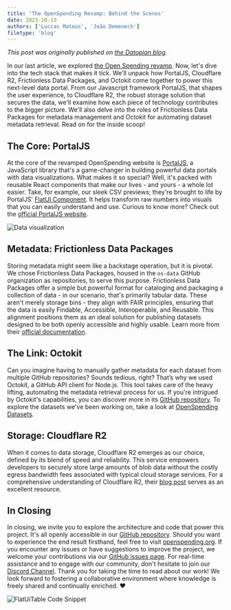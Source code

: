 ```yaml
---
title: 'The OpenSpending Revamp: Behind the Scenes'
date: 2023-10-13
authors: ['Luccas Mateus', 'João Demenech']
filetype: 'blog'
---
```


_This post was originally published on [the Datopian blog](http://datopian.com/blog/the-open-spending-revamp-behind-the-scenes)._

In our last article, we explored [the Open Spending revamp](https://www.datopian.com/blog/the-open-spending-revamp). Now, let's dive into the tech stack that makes it tick. We'll unpack how PortalJS, Cloudflare R2, Frictionless Data Packages, and Octokit come together to power this next-level data portal. From our Javascript framework PortalJS, that shapes the user experience, to Cloudflare R2, the robust storage solution that secures the data, we'll examine how each piece of technology contributes to the bigger picture. We'll also delve into the roles of Frictionless Data Packages for metadata management and Octokit for automating dataset metadata retrieval. Read on for the inside scoop!

## The Core: PortalJS

At the core of the revamped OpenSpending website is [PortalJS](https://portaljs.com), a JavaScript library that's a game-changer in building powerful data portals with data visualizations. What makes it so special? Well, it's packed with reusable React components that make our lives - and yours - a whole lot easier. Take, for example, our sleek CSV previews; they're brought to life by PortalJS' [FlatUI Component](https://storybook.portaljs.org/?path=/story/components-flatuitable--from-url). It helps transform raw numbers into visuals that you can easily understand and use. Curious to know more? Check out the [official PortalJS website](https://portaljs.com).

![Data visualization](/assets/blog/2023-10-13-the-open-spending-revamp-behind-the-scenes/data-visualization.png)

## Metadata: Frictionless Data Packages

Storing metadata might seem like a backstage operation, but it is pivotal. We chose Frictionless Data Packages, housed in the `os-data` GitHub organization as repositories, to serve this purpose. Frictionless Data Packages offer a simple but powerful format for cataloging and packaging a collection of data - in our scenario, that's primarily tabular data. These aren't merely storage bins - they align with FAIR principles, ensuring that the data is easily Findable, Accessible, Interoperable, and Reusable. This alignment positions them as an ideal solution for publishing datasets designed to be both openly accessible and highly usable. Learn more from their [official documentation](https://framework.frictionlessdata.io/).

## The Link: Octokit

Can you imagine having to manually gather metadata for each dataset from multiple GitHub repositories? Sounds tedious, right? That’s why we used Octokit, a GitHub API client for Node.js. This tool takes care of the heavy lifting, automating the metadata retrieval process for us. If you're intrigued by Octokit's capabilities, you can discover more in its [GitHub repository](https://github.com/octokit/octokit.js). To explore the datasets we've been working on, take a look at [OpenSpending Datasets](https://github.com/os-data).

## Storage: Cloudflare R2

When it comes to data storage, Cloudflare R2 emerges as our choice, defined by its blend of speed and reliability. This service empowers developers to securely store large amounts of blob data without the costly egress bandwidth fees associated with typical cloud storage services. For a comprehensive understanding of Cloudflare R2, their [blog post](https://cloudflare.net/news/news-details/2021/Cloudflare-Announces-R2-Storage-Rapid-and-Reliable-S3-Compatible-Object-Storage-Designed-for-the-Edge/default.aspx) serves as an excellent resource.

## In Closing

In closing, we invite you to explore the architecture and code that power this project. It's all openly accessible in our [GitHub repository](https://github.com/datopian/portaljs/tree/main/examples/openspending). Should you want to experience the end result firsthand, feel free to visit [openspending.org](https://www.openspending.org/). If you encounter any issues or have suggestions to improve the project, we welcome your contributions via our [GitHub issues page](https://github.com/datopian/portaljs/issues). For real-time assistance and to engage with our community, don't hesitate to join our [Discord Channel](https://discord.com/invite/EeyfGrGu4U). Thank you for taking the time to read about our work! We look forward to fostering a collaborative environment where knowledge is freely shared and continually enriched. ♥️

![FlatUiTable Code Snippet](/assets/blog/2023-10-13-the-open-spending-revamp-behind-the-scenes/code-example.png)
